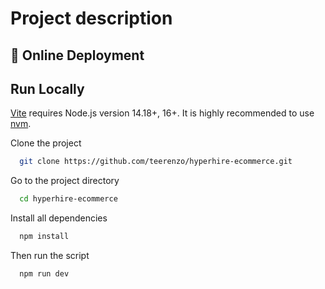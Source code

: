 

# Project description



## 🔗 Online Deployment 


## Run Locally
[Vite](https://vitejs.dev/guide/) requires Node.js version 14.18+, 16+. 
It is highly recommended to use [nvm](https://github.com/nvm-sh/nvm).


Clone the project

```bash
  git clone https://github.com/teerenzo/hyperhire-ecommerce.git
```

Go to the project directory

```bash
  cd hyperhire-ecommerce
```

 Install all dependencies
```bash
  npm install 
```

Then run the script
```bash
  npm run dev
```


